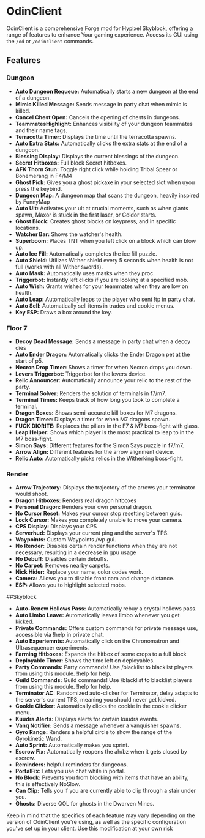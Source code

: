 # OdinClient

OdinClient is a comprehensive Forge mod for Hypixel Skyblock, offering a range of features to enhance Your gaming experience. Access its GUI using the `/od` or `/odinclient` commands.

## Features

### Dungeon
- **Auto Dungeon Requeue:** Automatically starts a new dungeon at the end of a dungeon.
- **Mimic Killed Message:** Sends message in party chat when mimic is killed.
- **Cancel Chest Open:** Cancels the opening of chests in dungeons.
- **TeammatesHighlight:** Enhances visibility of your dungeon teammates and their name tags.
- **Terracotta Timer:** Displays the time until the terracotta spawns.
- **Auto Extra Stats:** Automatically clicks the extra stats at the end of a dungeon.
- **Blessing Display:** Displays the current blessings of the dungeon.
- **Secret Hitboxes:** Full block Secret hitboxes.
- **AFK Thorn Stun:** Toggle right click while holding Tribal Spear or Bonemerang in F4/M4
- **Ghost Pick:** Gives you a ghost pickaxe in your selected slot when uyou press the keybind.
- **Dungeon Map:** A dungeon map that scans the dungeon, heavily inspired by FunnyMap
- **Auto Ult:** Activates your ult at crucial moments, such as when giants spawn, Maxor is stuck in the first laser, or Goldor starts.
- **Ghost Block:** Creates ghost blocks on keypress, and in specific locations.
- **Watcher Bar:** Shows the watcher's health.
- **Superboom:** Places TNT when you left click on a block which can blow up.
- **Auto Ice Fill:** Automatically completes the ice fill puzzle.
- **Auto Shield:** Utilizes Wither shield every 5 seconds when health is not full (works with all Wither swords).
- **Auto Mask:** Automatically uses masks when they proc.
- **Triggerbot:** Instantly left clicks if you are looking at a specified mob.
- **Auto Wish:** Grants wishes for your teammates when they are low on health.
- **Auto Leap:** Automatically leaps to the player who sent !tp in party chat.
- **Auto Sell:** Automatically sell items in trades and cookie menus.
- **Key ESP:** Draws a box around the key.

### Floor 7
- **Decoy Dead Message:** Sends a message in party chat when a decoy dies
- **Auto Ender Dragon:** Automatically clicks the Ender Dragon pet at the start of p5.
- **Necron Drop Timer:** Shows a timer for when Necron drops you down.
- **Levers Triggerbot:** Triggerbot for the levers device.
- **Relic Announcer:** Automatically announce your relic to the rest of the party.
- **Terminal Solver:** Renders the solution of terminals in f7/m7.
- **Terminal Times:** Keeps track of how long you took to complete a terminal.
- **Dragon Boxes:** Shows semi-accurate kill boxes for M7 dragons.
- **Dragon Timer:** Displays a timer for when M7 dragons spawn.
- **FUCK DIORITE:** Replaces the pillars in the F7 & M7 boss-fight with glass.
- **Leap Helper:** Shows which player is the most practical to leap to in the M7 boss-fight.
- **Simon Says:** Different features for the Simon Says puzzle in f7/m7.
- **Arrow Align:** Different features for the arrow alignment device.
- **Relic Auto:** Automatically picks relics in the Witherking boss-fight.

### Render
- **Arrow Trajectory:** Displays the trajectory of the arrows your terminator would shoot.
- **Dragon Hitboxes:** Renders real dragon hitboxes
- **Personal Dragon:** Renders your own personal dragon.
- **No Cursor Reset:** Makes your cursor stop resetting between guis.
- **Lock Cursor:** Makes you completely unable to move your camera.
- **CPS Display:** Displays your CPS
- **Serverhud:** Displays your current ping and the server's TPS.
- **Waypoints:** Custom Waypoints /wp gui.
- **No Render:** Disables certain render functions when they are not necessary, resulting in a decrease in gpu usage
- **No Debuff:** Disables certain debuffs.
- **No Carpet:** Removes nearby carpets.
- **Nick Hider:** Replace your name, color codes work.
- **Camera:** Allows you to disable front cam and change distance.
- **ESP:** Allows you to highlight selected mobs.

##Skyblock
- **Auto-Renew Hollows Pass:** Automatically rebuy a crystal hollows pass.
- **Auto Limbo Leave:** Automatically leaves limbo whenever you get kicked.
- **Private Commands:** Offers custom commands for private message use, accessible via !help in private chat.
- **Auto Experiemnts:** Automatically click on the Chronomatron and Ultrasequencer experiments.
- **Farming Hitboxes:** Expands the hitbox of some crops to a full block
- **Deployable Timer:** Shows the time left on deployables.
- **Party Commands:** Party commands! Use /blacklist to blacklist players from using this module. !help for help.
- **Guild Commands:** Guild commands! Use /blacklist to blacklist players from using this module. !help for help.
- **Terminator AC:** Randomized auto-clicker for Terminator, delay adapts to the server's current TPS, meaning you should never get kicked.
- **Cookie Clicker:** Automatically clicks the cookie in the cookie clicker menu.
- **Kuudra Alerts:** Displays alerts for certain kuudra events.
- **Vanq Notifier:** Sends a message whenever a vanquisher spawns.
- **Gyro Range:** Renders a helpful circle to show the range of the Gyrokinetic Wand.
- **Auto Sprint:** Automatically makes you sprint.
- **Escrow Fix:** Automatically reopens the ah/bz when it gets closed by escrow.
- **Reminders:** helpful reminders for dungeons.
- **PortalFix:** Lets you use chat while in portal.
- **No Block:** Prevents you from blocking with items that have an ability, this is effectively NoSlow.
- **Can Clip:** Tells you if you are currently able to clip through a stair under you.
- **Ghosts:** Diverse QOL for ghosts in the Dwarven Mines.



Keep in mind that the specifics of each feature may vary depending on the version of OdinClient you're using, as well as the specific configuration you've set up in your client.
Use this modification at your own risk

